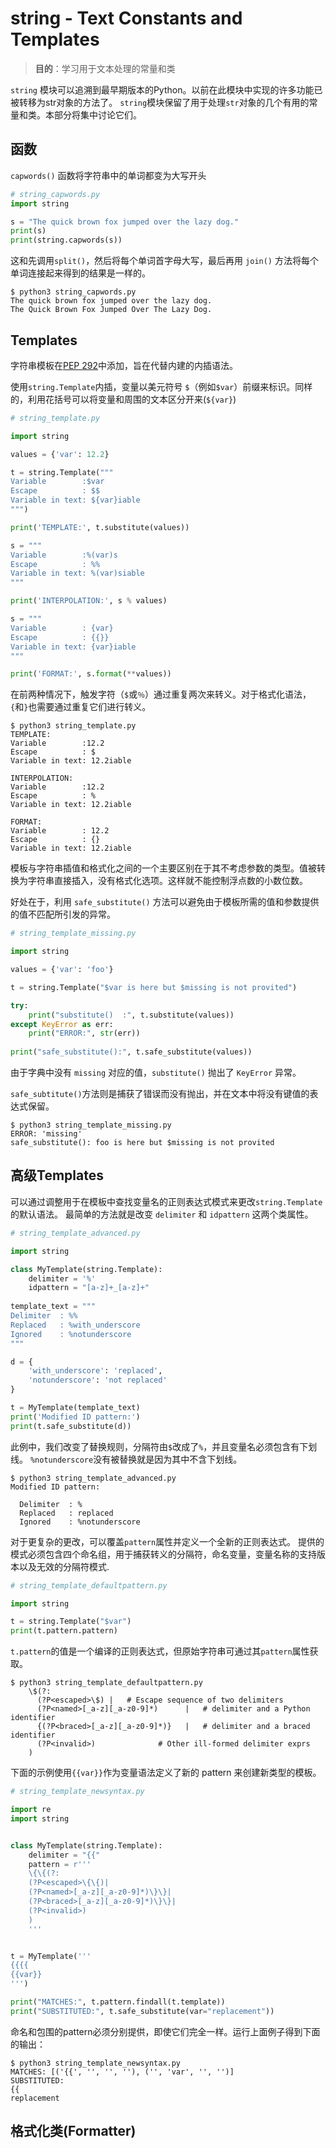 # string - Text Constants and Templates

>**目的**：学习用于文本处理的常量和类

`string` 模块可以追溯到最早期版本的Python。以前在此模块中实现的许多功能已被转移为str对象的方法了。
`string`模块保留了用于处理`str`对象的几个有用的常量和类。本部分将集中讨论它们。


## 函数

`capwords()` 函数将字符串中的单词都变为大写开头

```python
# string_capwords.py
import string

s = "The quick brown fox jumped over the lazy dog."
print(s)
print(string.capwords(s))
```

这和先调用`split()`，然后将每个单词首字母大写，最后再用 `join()` 方法将每个单词连接起来得到的结果是一样的。

    $ python3 string_capwords.py
    The quick brown fox jumped over the lazy dog.
    The Quick Brown Fox Jumped Over The Lazy Dog.


## Templates

字符串模板在[PEP 292](https://www.python.org/dev/peps/pep-0292/)中添加，旨在代替内建的内插语法。

使用`string.Template`内插，变量以美元符号 `$`（例如`$var`）前缀来标识。同样的，利用花括号可以将变量和周围的文本区分开来(`${var}`)


```python
# string_template.py

import string

values = {'var': 12.2}

t = string.Template("""
Variable        :$var
Escape          : $$
Variable in text: ${var}iable
""")

print('TEMPLATE:', t.substitute(values))

s = """
Variable        :%(var)s
Escape          : %%
Variable in text: %(var)siable
"""

print('INTERPOLATION:', s % values)

s = """
Variable        : {var}
Escape          : {{}}
Variable in text: {var}iable
"""

print('FORMAT:', s.format(**values))
```

在前两种情况下，触发字符（`$`或`％`）通过重复两次来转义。对于格式化语法，`{`和`}`也需要通过重复它们进行转义。

    $ python3 string_template.py
    TEMPLATE: 
    Variable        :12.2
    Escape          : $
    Variable in text: 12.2iable
    
    INTERPOLATION: 
    Variable        :12.2
    Escape          : %
    Variable in text: 12.2iable
    
    FORMAT: 
    Variable        : 12.2
    Escape          : {}
    Variable in text: 12.2iable
    

模板与字符串插值和格式化之间的一个主要区别在于其不考虑参数的类型。值被转换为字符串直接插入，没有格式化选项。这样就不能控制浮点数的小数位数。

好处在于，利用 `safe_substitute()` 方法可以避免由于模板所需的值和参数提供的值不匹配所引发的异常。


```python
# string_template_missing.py

import string

values = {'var': 'foo'}

t = string.Template("$var is here but $missing is not provited")

try:
    print("substitute()  :", t.substitute(values))
except KeyError as err:
    print("ERROR:", str(err))
    
print("safe_substitute():", t.safe_substitute(values))
```

由于字典中没有 `missing` 对应的值，`substitute()` 抛出了 `KeyError` 异常。

`safe_subtitute()`方法则是捕获了错误而没有抛出，并在文本中将没有键值的表达式保留。

    $ python3 string_template_missing.py
    ERROR: 'missing'
    safe_substitute(): foo is here but $missing is not provited



## 高级Templates

可以通过调整用于在模板中查找变量名的正则表达式模式来更改`string.Template`的默认语法。
最简单的方法就是改变 `delimiter` 和 `idpattern` 这两个类属性。


```python
# string_template_advanced.py

import string

class MyTemplate(string.Template):
    delimiter = '%'
    idpattern = "[a-z]+_[a-z]+"
    
template_text = """
Delimiter  : %%
Replaced   : %with_underscore
Ignored    : %notunderscore
"""

d = {
    'with_underscore': 'replaced',
    'notunderscore': 'not replaced'
}

t = MyTemplate(template_text)
print('Modified ID pattern:')
print(t.safe_substitute(d))
```

此例中，我们改变了替换规则，分隔符由`$`改成了`%`，并且变量名必须包含有下划线。
`%notunderscore`没有被替换就是因为其中不含下划线。

    $ python3 string_template_advanced.py
    Modified ID pattern:
    
      Delimiter  : %
      Replaced   : replaced
      Ignored    : %notunderscore
    
对于更复杂的更改，可以覆盖`pattern`属性并定义一个全新的正则表达式。
提供的模式必须包含四个命名组，用于捕获转义的分隔符，命名变量，变量名称的支持版本以及无效的分隔符模式.

```python
# string_template_defaultpattern.py

import string

t = string.Template("$var")
print(t.pattern.pattern)

```

`t.pattern`的值是一个编译的正则表达式，但原始字符串可通过其`pattern`属性获取。

    $ python3 string_template_defaultpattern.py
        \$(?:
          (?P<escaped>\$) |   # Escape sequence of two delimiters
          (?P<named>[_a-z][_a-z0-9]*)      |   # delimiter and a Python identifier
          {(?P<braced>[_a-z][_a-z0-9]*)}   |   # delimiter and a braced identifier
          (?P<invalid>)              # Other ill-formed delimiter exprs
        )

下面的示例使用`{{var}}`作为变量语法定义了新的 pattern 来创建新类型的模板。

``` python
# string_template_newsyntax.py

import re
import string


class MyTemplate(string.Template):
    delimiter = "{{"
    pattern = r'''
    \{\{(?:
    (?P<escaped>\{\{)|
    (?P<named>[_a-z][_a-z0-9]*)\}\}|
    (?P<braced>[_a-z][_a-z0-9]*)\}\}|
    (?P<invalid>)
    )
    '''


t = MyTemplate('''
{{{{
{{var}}
''')

print("MATCHES:", t.pattern.findall(t.template))
print("SUBSTITUTED:", t.safe_substitute(var="replacement"))
```

命名和包围的pattern必须分别提供，即使它们完全一样。运行上面例子得到下面的输出：

    $ python3 string_template_newsyntax.py
    MATCHES: [('{{', '', '', ''), ('', 'var', '', '')]
    SUBSTITUTED:
    {{
    replacement

## 格式化类(Formatter)



